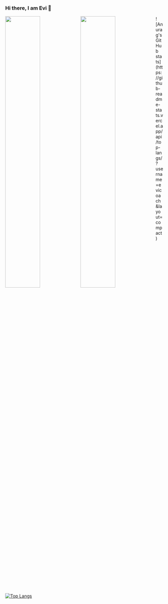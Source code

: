 ### Hi there, I am Evi 👋

<img align="left" width="47%" src="https://github-readme-stats.vercel.app/api?username=evicoach&show_icons=true&theme=radical" />
<img align="left" width="47%" src="https://github-readme-stats.vercel.app/api/top-langs/?username=evicoach&layout=compact)](https://github.com/anuraghazra/github-readme-stats" />
![Anurag's GitHub stats](https://github-readme-stats.vercel.app/api/top-langs/?username=evicoach&layout=compact)

<!--[![Top Langs](https://github-readme-stats.vercel.app/api/top-langs/?username=evicoach&langs_count=8)](https://github.com/anuraghazra/github-readme-stats)-->

[![Top Langs](https://github-readme-stats.vercel.app/api/top-langs/?username=evicoach&layout=compact)](https://github.com/anuraghazra/github-readme-stats)

<!--
**evicoach/evicoach** is a ✨ _special_ ✨ repository because its `README.md` (this file) appears on your GitHub profile.

Here are some ideas to get you started:

- 🔭 I’m currently working on ...
- 🌱 I’m currently learning ...
- 👯 I’m looking to collaborate on ...
- 🤔 I’m looking for help with ...
- 💬 Ask me about ...
- 📫 How to reach me: ...
- 😄 Pronouns: ...
- ⚡ Fun fact: ...
-->
